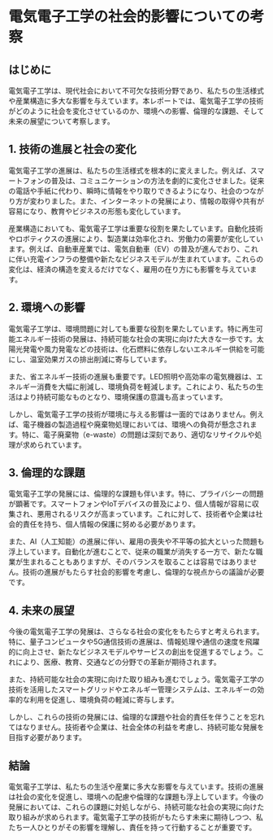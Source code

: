 # 電気電子工学の社会的影響についての考察

## はじめに

電気電子工学は、現代社会において不可欠な技術分野であり、私たちの生活様式や産業構造に多大な影響を与えています。本レポートでは、電気電子工学の技術がどのように社会を変化させているのか、環境への影響、倫理的な課題、そして未来の展望について考察します。

## 1. 技術の進展と社会の変化

電気電子工学の進展は、私たちの生活様式を根本的に変えました。例えば、スマートフォンの普及は、コミュニケーションの方法を劇的に変化させました。従来の電話や手紙に代わり、瞬時に情報をやり取りできるようになり、社会のつながり方が変わりました。また、インターネットの発展により、情報の取得や共有が容易になり、教育やビジネスの形態も変化しています。

産業構造においても、電気電子工学は重要な役割を果たしています。自動化技術やロボティクスの進展により、製造業は効率化され、労働力の需要が変化しています。例えば、自動車産業では、電気自動車（EV）の普及が進んでおり、これに伴い充電インフラの整備や新たなビジネスモデルが生まれています。これらの変化は、経済の構造を変えるだけでなく、雇用の在り方にも影響を与えています。

## 2. 環境への影響

電気電子工学は、環境問題に対しても重要な役割を果たしています。特に再生可能エネルギー技術の発展は、持続可能な社会の実現に向けた大きな一歩です。太陽光発電や風力発電などの技術は、化石燃料に依存しないエネルギー供給を可能にし、温室効果ガスの排出削減に寄与しています。

また、省エネルギー技術の進展も重要です。LED照明や高効率の電気機器は、エネルギー消費を大幅に削減し、環境負荷を軽減します。これにより、私たちの生活はより持続可能なものとなり、環境保護の意識も高まっています。

しかし、電気電子工学の技術が環境に与える影響は一面的ではありません。例えば、電子機器の製造過程や廃棄物処理においては、環境への負荷が懸念されます。特に、電子廃棄物（e-waste）の問題は深刻であり、適切なリサイクルや処理が求められています。

## 3. 倫理的な課題

電気電子工学の発展には、倫理的な課題も伴います。特に、プライバシーの問題が顕著です。スマートフォンやIoTデバイスの普及により、個人情報が容易に収集され、悪用されるリスクが高まっています。これに対して、技術者や企業は社会的責任を持ち、個人情報の保護に努める必要があります。

また、AI（人工知能）の進展に伴い、雇用の喪失や不平等の拡大といった問題も浮上しています。自動化が進むことで、従来の職業が消失する一方で、新たな職業が生まれることもありますが、そのバランスを取ることは容易ではありません。技術の進展がもたらす社会的影響を考慮し、倫理的な視点からの議論が必要です。

## 4. 未来の展望

今後の電気電子工学の発展は、さらなる社会の変化をもたらすと考えられます。特に、量子コンピュータや5G通信技術の進展は、情報処理や通信の速度を飛躍的に向上させ、新たなビジネスモデルやサービスの創出を促進するでしょう。これにより、医療、教育、交通などの分野での革新が期待されます。

また、持続可能な社会の実現に向けた取り組みも進むでしょう。電気電子工学の技術を活用したスマートグリッドやエネルギー管理システムは、エネルギーの効率的な利用を促進し、環境負荷の軽減に寄与します。

しかし、これらの技術の発展には、倫理的な課題や社会的責任を伴うことを忘れてはなりません。技術者や企業は、社会全体の利益を考慮し、持続可能な発展を目指す必要があります。

## 結論

電気電子工学は、私たちの生活や産業に多大な影響を与えています。技術の進展は社会の変化を促進し、環境への配慮や倫理的な課題も浮上しています。今後の発展においては、これらの課題に対処しながら、持続可能な社会の実現に向けた取り組みが求められます。電気電子工学の技術がもたらす未来に期待しつつ、私たち一人ひとりがその影響を理解し、責任を持って行動することが重要です。